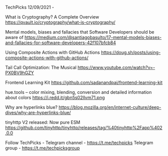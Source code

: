 TechPicks 12/09/2021 -

What is Cryptography? A Complete Overview
https://qvault.io/cryptography/what-is-cryptography/

Mental models, biases and fallacies that Software Developers should be aware of
https://medium.com/@santiagobasulto/17-mental-models-biases-and-fallacies-for-software-developers-42f107bfcb84

Using Composite Actions with GitHub Actions
https://doug.sh/posts/using-composite-actions-with-github-actions/

Tail Call Optimization: The Musical
https://www.youtube.com/watch?v=-PX0BV9hGZY

Frontend Learning Kit
https://github.com/sadanandpai/frontend-learning-kit

hue.tools – color mixing, blending, conversion and detailed information about colors
https://i.redd.it/gbn5s02llvm71.png

Why are hyperlinks blue?
https://blog.mozilla.org/en/internet-culture/deep-dives/why-are-hyperlinks-blue/

tinyhttp V2 released: Now pure ESM
https://github.com/tinyhttp/tinyhttp/releases/tag/%40tinyhttp%2Fapp%402.0.0

Follow TechPicks -
Telegram channel - https://t.me/techpicks
Telegram group - https://t.me/techpicksgroup